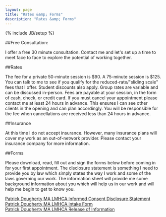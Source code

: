 ```yaml
---
layout: page
title: "Rates &amp; Forms"
description: "Rates &amp; Forms"
---
```

{% include JB/setup %}

##Free Consultation:

I offer a free 30 minute consultation.
Contact me and let's set up a time to meet face to face to explore the potential of working together.

##Rates

The fee for a private 50-minute session is $90. A 75-minute session is $125. You can talk to me to see if you qualify for the reduced-rate/"sliding scale" fees that I offer. Student discounts also apply.
Group rates are variable and can be discussed in-person.
Fees are payable at your session, in the form of cash, check, or credit card.
If you must cancel your appointment please contact me at least 24 hours in advance. This ensures I can see other clients in the opening and can plan accordingly. You will be responsible for the fee when cancellations are received less than 24 hours in advance.

##Insurance

At this time I do not accept insurance. However, many insurance plans will cover my work as an out-of-network provider. Please contact your insurance company for more information.

##Forms

Please download, read, fill out and sign the forms below before coming in for your first appointment. The disclosure statement is something I need to provide you by law which simply states the way I work and some of the laws governing our work. The information sheet will provide me some background information about you which will help us in our work and will help me begin to get to know you.

[Patrick Dougherty MA LMHCA Informed Consent Disclosure Statement](Patrick_Dougherty_MA_LMHCA_Informed_Consent_Disclosure_Statement.pdf)<br />
[Patrick Dougherty MA LMHCA Intake Form](Patrick_Dougherty_MA_LMHCA_Intake_Form.pdf)<br />
[Patrick Dougherty MA LMHCA Release of Information](Patrick_Dougherty_MA_LMHCA_Release_of_Information.pdf)
